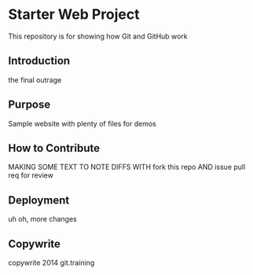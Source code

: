 # Starter Web Project

This repository is for showing how Git and GitHub work

## Introduction
the final outrage

## Purpose

Sample website with plenty of files for demos

## How to Contribute
MAKING SOME TEXT TO NOTE DIFFS WITH
fork this repo AND issue pull req for review
## Deployment
uh oh, more changes
## Copywrite
copywrite 2014 git.training